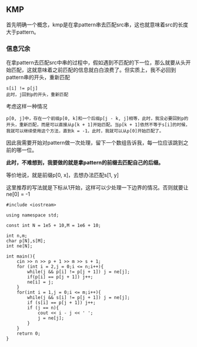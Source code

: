 ## KMP

首先明确一个概念，kmp是在拿pattern串去匹配src串，这也就意味着src的长度大于pattern。

### 信息冗余

在拿pattern去匹配src中串的过程中，假如遇到不匹配的下一位，那么就要从头开始匹配，这就意味着之前匹配的信息就白白浪费了。但实质上，我不必回到pattern串的开头，重新匹配

```
s[i] != p[j]
此时，j回到p的开头，重新匹配
```

考虑这样一种情况

```
p[0, j]中，存在一个前缀p[0, k]和一个后缀p[j - k, j]相等，此时，我没必要回到p的开头，重新匹配，而是可以直接从p[k + 1]开始匹配。当p[k + 1]依然不等于s[i]的时候，我就可以继续使用这个方法，直到k = -1，此时，我就可以从p[0]开始匹配了。
```

因此我需要开始对pattern做一次处理，留下一个数组告诉我，每一位应该跳到之前的哪一位。

**此时，不难想到，我要做的就是拿pattern的前缀去匹配自己的后缀。**

等价地说，就是前缀p[0, x]，去想办法匹配s[1, y]

这里推荐的写法就是下标从1开始，这样可以少处理一下边界的情况。否则就要让ne[0] = -1

```
#include <iostream>

using namespace std;

const int N = 1e5 + 10,M = 1e6 + 10;

int n,m;
char p[N],s[M];
int ne[N];

int main(){
    cin >> n >> p + 1 >> m >> s + 1;
    for (int i = 2,j = 0;i <= n;i++){
        while(j && p[i] != p[j + 1]) j = ne[j];
        if(p[i] == p[j + 1]) j++;
        ne[i] = j;
    }
    for(int i = 1,j = 0;i <= m;i++){
        while(j && s[i] != p[j + 1]) j = ne[j];
        if (s[i] == p[j + 1]) j++;
        if (j == n){
            cout << i - j << ' ';
            j = ne[j];
        }
    }
    return 0;
}
```

